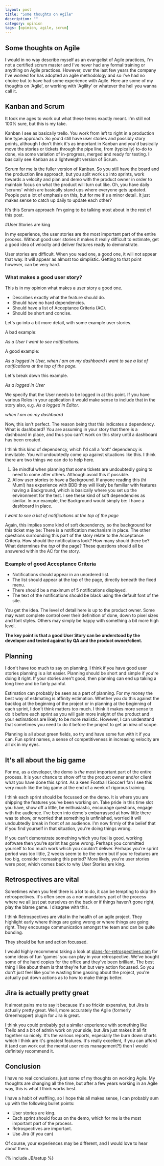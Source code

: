 ```yaml
---
layout: post
title: "Some thoughts on Agile"
description: ""
category: opinion
tags: [opinion, agile, scrum]
---
```


## Some thoughts on Agile

I would in no way describe myself as an evangelist of Agile practices, I'm not a certified scrum master and I've never had any formal training or anything on Agile practices. However, over the last few years the company I've worked for has adopted an agile methodology and so I've had no choice but to have had some experience with Agile. Here are some of my thoughts on 'Agile', or working with 'Agility' or whatever the hell you wanna call it.

## Kanban and Scrum

It took me ages to work out what these terms exactly meant. I'm still not 100% sure, but this is my take.

Kanban I see as basically trello. You work from left to right in a production line type approach. So you'd still have user stories and possibly story points, although I don't think it's as important in Kanban and you'd basically move the stories or tickets through the pipe line, from (typically) to-do to done, via some variation of in-progress, merged and ready for testing. I basically see Kanban as a lightweight version of Scrum.

Scrum for me is the fuller version of Kanban. So you still have the board and the production line approach, but you split work up into sprints, work towards a velocity and plan and demo with the product owner in order to maintain focus on what the product will turn out like. Oh, you have daily 'scrums' which are basically stand ups where everyone gets updated. People put a lot of emphasis on this, but for me it's a minor detail. It just makes sense to catch up daily to update each other?

It's this Scrum approach I'm going to be talking most about in the rest of this post.

#User Stories are king

In my experience, the user stories are *the* most important part of the entire process. Without good user stories it makes it really difficult to estimate, get a good idea of velocity and deliver features ready to demonstrate.

User stories are difficult. When you read one, a good one, it will not appear that way. It will appear as almost too simplistic. Getting to that point however, can be very hard.

### What makes a good user story?

This is in my opinion what makes a user story a good one.

* Describes exactly what the feature should do.
* Should have no hard dependencies.
* Should have a list of Acceptance Criteria (AC).
* Should be short and concise.


Let's go into a bit more detail, with some example user stories.

A bad example:

*As a User I want to see notifications.*

A good example:

*As a logged in User, when I am on my dashboard I want to see a list of notifications at the top of the page.*

Let's break down this example.

*As a logged in User*

We specify that the User needs to be logged in at this point. If you have various Roles in your application it would make sense to include that in the story also, e.g. *As a logged in Editor*.

*when I am on my dashboard*

Now, this isn't perfect. The reason being that this indicates a dependency. What is dashboard? You are assuming in your story that there is a dashboard in place, and thus you can't work on this story until a dashboard has been created.

I think this kind of dependency, which I'd call a 'soft' dependency is inevitable. You will undoubtedly come up against situations like this. I think there are two things we can do to help here.

1. Be  mindful when planning that some tickets are undoubtedly going to need to come after others. Although avoid this if possible.
2. Allow user stories to have a Background. If anyone reading this (hi Mum!) has experience with BDD they will likely be familiar with features having a Background, which is basically where you set up the environment for the test. I see these kind of soft dependencies as similar. In our example, the Background would simply be: I have a dashboard in place.


*I want to see a list of notifications at the top of the page*

Again, this implies some kind of soft dependency, so the background for this ticket may be: There is a notification mechanism in place. The other questions surrounding this part of the story relate to the Acceptance Criteria. How should the notifications look? How many should there be? What determines the *top* of the page? These questions should all be answered within the AC for the story.

### Example of good Acceptance Criteria

* Notifications should appear in an unordered list.
* The list should appear at the top of the page, directly beneath the fixed menu.
* There should be a maximum of 5 notifications displayed.
* The text of the notifications should be black using the default font of the site.

You get the idea. The level of detail here is up to the product owner. Some may want complete control over their definition of done, down to pixel sizes and font styles. Others may simply be happy with something a bit more high level.

**The key point is that a good User Story can be understood by the developer and tested against by QA and the product owner/client.**

## Planning

I don't have too much to say on planning. I think if you have good user stories planning is a lot easier. Planning should be short and simple if you're doing it right. If your stories aren't good, then planning can end up taking a long time and be fairly painful.

Estimation can probably be seen as a part of planning. For my money the best way of estimating is affinity estimation. Whether you do this against the backlog at the beginning of the project or in planning at the beginning of each sprint, I don't think matters too much. I think it makes more sense to do it before each sprint as you will gain more insight of the product and your estimations are likely to be more realistic. However, I can understand that sometimes you need to do it before the project to get an idea of scope.

Planning is all about green fields, so try and have some fun with it if you can. Fun sprint names, a sense of competitiveness in increasing velocity are all ok in my eyes.

## It's all about the big game

For me, as a developer, the demo is *the* most important part of the entire process. It is your chance to show off to the product owner and/or client what you have done this sprint. As a keen Football (Soccer) fan I see this very much like the big game at the end of a week of rigorous training.

I think each sprint should be focussed on the demo. It is where you are shipping the features you've been working on. Take pride in this time slot you have, show off a little, be enthusiastic, encourage questions, engage with the audience. I've been into demo's embarrassed at how little there was to show, or worried that something is unfinished, worried it will undoubtedly break in front of an audience. I'm now firmly of the belief that if you find yourself in that situation, you're doing things wrong.

If you can't demonstrate something which you feel is good, working software then you're sprint has gone wrong. Perhaps you committed yourself to too much work which you couldn't deliver. Perhaps you're sprint period was too little, 2 weeks seem to be the norm but if you're features are too big, consider increasing this period? More likely, you're user stories were poor, which comes back to why User Stories are king.

## Retrospectives are vital

Sometimes when you feel there is a lot to do, it can be tempting to skip the retrospectives. It's often seen as a non mandatory part of the process where we all just pat ourselves on the back or if things haven't gone right, play the blame game. I disagree with this.

I think Retrospectives are vital in the health of an agile project. They highlight early where things are going wrong or where things are going right. They encourage communication amongst the team and can be quite bonding.

They should be fun and action focussed.

I would highly recommend taking a look at [plans-for-retrospectives.com](http://www.plans-for-retrospectives.com) for some ideas of fun 'games' you can play in your retrospective. We've bought some of the hard copies for the office and they've been brilliant. The best thing I like about them is that they're fun but very action focussed. So you don't just feel like you're wasting time gassing about the project, you're actually put down actions as to how to make things better.

## Jira is actually pretty great

It almost pains me to say it because it's so frickin expensive, but Jira is actually pretty great. Well, more accurately the Agile (formerly Greenhopper) plugin for Jira is great.

I think you could probably get a similar experience with something like Trello and a bit of admin work on your side, but Jira just makes it all fit together so nicely. It's the various reports, especially the burn down charts which I think are it's greatest features. It's really excellent, if you can afford it (and can work out the mental user roles management?!) then I would definitely recommend it.

## Conclusion

I have no real conclusions, just some of my thoughts on working Agile. My thoughts are changing all the time, but after a few years working in an Agile way, this is what I think works best.

I have a habit of waffling, so I hope this all makes sense, I can probably sum up with the following bullet points:

* User stories are king.
* Each sprint should focus on the demo, which for me is the most important part of the process.
* Retrospectives are important.
* Use Jira (if you can)


Of course, your experiences may be different, and I would love to hear about them.

{% include JB/setup %}
